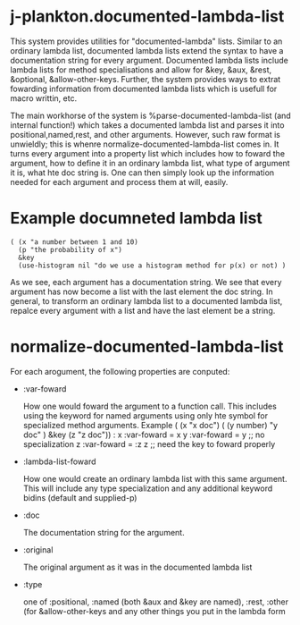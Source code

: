 j-plankton.documented-lambda-list
=================================

This system provides utilities for "documented-lambda" lists.  Similar
to an ordinary lambda list, documented lambda lists extend the syntax
to have a documentation string for every argument.  Documented lambda
lists include lambda lists for method specialisations and allow for
&key, &aux, &rest, &optional, &allow-other-keys.  Further, the system
provides ways to extrat fowarding information from documented lambda
lists which is usefull for macro writtin, etc.

The main workhorse of the system is %parse-documented-lambda-list (and
internal function!)  which takes a documented lambda list and parses
it into positional,named,rest, and other arguments.  However, such raw
format is unwieldly; this is whenre
normalize-documented-lambda-list comes in.  It turns every
argument into a property list which includes how to foward the
argument, how to define it in an ordinary lambda list, what type of
argument it is, what hte doc string is.  One can then simply look up
the information needed for each argument and process them at will,
easily.

Example documneted lambda list
==============================

	( (x "a number between 1 and 10)
	  (p "the probability of x")
	  &key
	  (use-histogram nil "do we use a histogram method for p(x) or not) )

As we see, each argument has a documentation string. We see that every
argument has now become a list with the last element the doc string.
In general, to transform an ordinary lambda list to a documented
lambda list, repalce every argument with a list and have the last
element be a string.


normalize-documented-lambda-list
========================================

For each arogument, the following properties are conputed:
* :var-foward

  How one would foward the argument to a function call.
  This includes using the keyword for named arguments
  using only hte symbol for specialized method arguments.
  Example ( (x "x doc") ( (y number) "y doc" ) &key (z "z doc")) :
	  x :var-foward = x
	  y :var-foward = y  ;; no specialization
	  z :var-foward = :z z ;; need the key to foward properly

* :lambda-list-foward

  How one would create an ordinary lambda list with this same argument.
  This will include any type specialization and any additional keyword
  bidins (default and supplied-p)

* :doc

  The documentation string for the argument.

* :original

  The original argument as it was in the documented lambda list

* :type

  one of :positional, :named (both &aux and &key are named), :rest, :other (for &allow-other-keys and any other things you put in the lambda form


              
